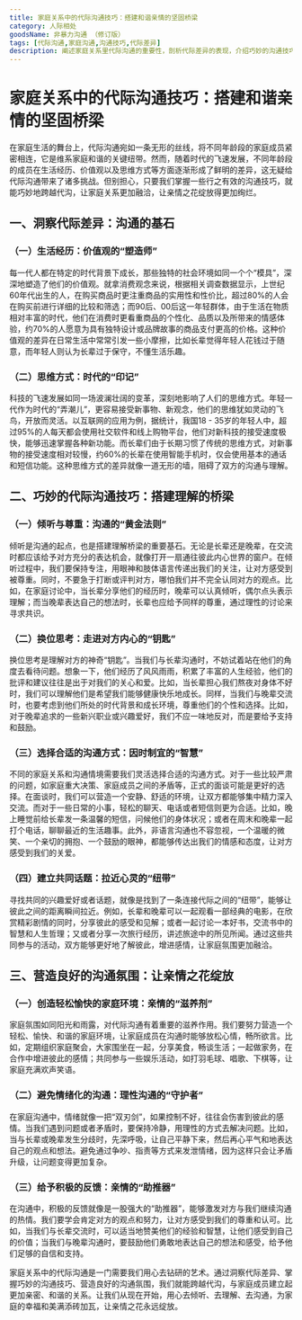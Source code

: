 ```yaml
---
title: 家庭关系中的代际沟通技巧：搭建和谐亲情的坚固桥梁
category: 人际相处
goodsName: 非暴力沟通 （修订版）
tags: [代际沟通,家庭沟通,沟通技巧,代际差异]
description: 阐述家庭关系里代际沟通的重要性，剖析代际差异的表现，介绍巧妙的沟通技巧并说明营造良好沟通氛围的方式，助力搭建和谐亲情的坚固桥梁。
---
```


# 家庭关系中的代际沟通技巧：搭建和谐亲情的坚固桥梁

在家庭生活的舞台上，代际沟通宛如一条无形的丝线，将不同年龄段的家庭成员紧密相连，它是维系家庭和谐的关键纽带。然而，随着时代的飞速发展，不同年龄段的成员在生活经历、价值观以及思维方式等方面逐渐形成了鲜明的差异，这无疑给代际沟通带来了诸多挑战。但别担心，只要我们掌握一些行之有效的沟通技巧，就能巧妙地跨越代沟，让家庭关系更加融洽，让亲情之花绽放得更加绚烂。

## 一、洞察代际差异：沟通的基石

### （一）生活经历：价值观的“塑造师”
每一代人都在特定的时代背景下成长，那些独特的社会环境如同一个个“模具”，深深地塑造了他们的价值观。就拿消费观念来说，根据相关调查数据显示，上世纪60年代出生的人，在购买商品时更注重商品的实用性和性价比，超过80%的人会在购买前进行详细的比较和筛选；而90后、00后这一年轻群体，由于生活在物质相对丰富的时代，他们在消费时更看重商品的个性化、品质以及所带来的情感体验，约70%的人愿意为具有独特设计或品牌故事的商品支付更高的价格。这种价值观的差异在日常生活中常常引发一些小摩擦，比如长辈觉得年轻人花钱过于随意，而年轻人则认为长辈过于保守，不懂生活乐趣。

### （二）思维方式：时代的“印记”
科技的飞速发展如同一场波澜壮阔的变革，深刻地影响了人们的思维方式。年轻一代作为时代的“弄潮儿”，更容易接受新事物、新观念，他们的思维犹如灵动的飞鸟，开放而灵活。以互联网的应用为例，据统计，我国18 - 35岁的年轻人中，超过95%的人每天都会使用社交软件和线上购物平台，他们对新科技的接受速度极快，能够迅速掌握各种新功能。而长辈们由于长期习惯了传统的思维方式，对新事物的接受速度相对较慢，约60%的长辈在使用智能手机时，仅会使用基本的通话和短信功能。这种思维方式的差异就像一道无形的墙，阻碍了双方的沟通与理解。

## 二、巧妙的代际沟通技巧：搭建理解的桥梁

### （一）倾听与尊重：沟通的“黄金法则”
倾听是沟通的起点，也是搭建理解桥梁的重要基石。无论是长辈还是晚辈，在交流时都应该给予对方充分的表达机会，就像打开一扇通往彼此内心世界的窗户。在倾听过程中，我们要保持专注，用眼神和肢体语言传递出我们的关注，让对方感受到被尊重。同时，不要急于打断或评判对方，哪怕我们并不完全认同对方的观点。比如，在家庭讨论中，当长辈分享他们的经历时，晚辈可以认真倾听，偶尔点头表示理解；而当晚辈表达自己的想法时，长辈也应给予同样的尊重，通过理性的讨论来寻求共识。

### （二）换位思考：走进对方内心的“钥匙”
换位思考是理解对方的神奇“钥匙”。当我们与长辈沟通时，不妨试着站在他们的角度去看待问题。想象一下，他们经历了风风雨雨，积累了丰富的人生经验，他们的批评和建议往往是出于对我们的关心和爱。比如，当长辈担心我们熬夜对身体不好时，我们可以理解他们是希望我们能够健康快乐地成长。同样，当我们与晚辈交流时，也要考虑到他们所处的时代背景和成长环境，尊重他们的个性和选择。比如，对于晚辈追求的一些新兴职业或兴趣爱好，我们不应一味地反对，而是要给予支持和鼓励。

### （三）选择合适的沟通方式：因时制宜的“智慧”
不同的家庭关系和沟通情境需要我们灵活选择合适的沟通方式。对于一些比较严肃的问题，如家庭重大决策、家庭成员之间的矛盾等，正式的面谈可能是更好的选择。在面谈时，我们可以营造一个安静、舒适的环境，让双方都能够集中精力深入交流。而对于一些日常的小事，轻松的聊天、电话或者短信则更为合适。比如，晚上睡觉前给长辈发一条温馨的短信，问候他们的身体状况；或者在周末和晚辈一起打个电话，聊聊最近的生活趣事。此外，非语言沟通也不容忽视，一个温暖的微笑、一个亲切的拥抱、一个鼓励的眼神，都能够传达出我们的情感和态度，让对方感受到我们的关爱。

### （四）建立共同话题：拉近心灵的“纽带”
寻找共同的兴趣爱好或者话题，就像是找到了一条连接代际之间的“纽带”，能够让彼此之间的距离瞬间拉近。例如，长辈和晚辈可以一起观看一部经典的电影，在欣赏精彩剧情的同时，分享彼此的感受和见解；或者一起讨论一本好书，交流书中的智慧和人生哲理；又或者分享一次旅行经历，讲述旅途中的所见所闻。通过这些共同参与的活动，双方能够更好地了解彼此，增进感情，让家庭氛围更加融洽。

## 三、营造良好的沟通氛围：让亲情之花绽放

### （一）创造轻松愉快的家庭环境：亲情的“滋养剂”
家庭氛围如同阳光和雨露，对代际沟通有着重要的滋养作用。我们要努力营造一个轻松、愉快、和谐的家庭环境，让家庭成员在沟通时能够放松心情，畅所欲言。比如，定期组织家庭聚会，大家围坐在一起，分享美食，畅谈生活；一起做家务，在合作中增进彼此的感情；共同参与一些娱乐活动，如打羽毛球、唱歌、下棋等，让家庭充满欢声笑语。

### （二）避免情绪化的沟通：理性沟通的“守护者”
在家庭沟通中，情绪就像一把“双刃剑”，如果控制不好，往往会伤害到彼此的感情。当我们遇到问题或者矛盾时，要保持冷静，用理性的方式去解决问题。比如，当与长辈或晚辈发生分歧时，先深呼吸，让自己平静下来，然后再心平气和地表达自己的观点和想法。避免通过争吵、指责等方式来发泄情绪，因为这样只会让矛盾升级，让问题变得更加复杂。

### （三）给予积极的反馈：亲情的“助推器”
在沟通中，积极的反馈就像是一股强大的“助推器”，能够激发对方与我们继续沟通的热情。我们要学会肯定对方的观点和努力，让对方感受到我们的尊重和认可。比如，当我们与长辈交流时，可以适当地赞美他们的经验和智慧，让他们感受到自己的价值；当我们与晚辈沟通时，要鼓励他们勇敢地表达自己的想法和感受，给予他们足够的自信和支持。

家庭关系中的代际沟通是一门需要我们用心去钻研的艺术。通过洞察代际差异、掌握巧妙的沟通技巧、营造良好的沟通氛围，我们就能跨越代沟，与家庭成员建立起更加亲密、和谐的关系。让我们从现在开始，用心去倾听、去理解、去沟通，为家庭的幸福和美满添砖加瓦，让亲情之花永远绽放。